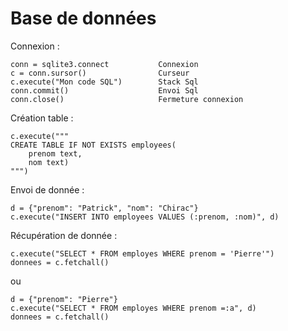 # Base de données

Connexion :

    conn = sqlite3.connect           Connexion
    c = conn.sursor()                Curseur
    c.execute("Mon code SQL")        Stack Sql
    conn.commit()                    Envoi Sql
    conn.close()                     Fermeture connexion

Création table :

    c.execute("""
    CREATE TABLE IF NOT EXISTS employees(
        prenom text,
        nom text)
    """)

Envoi de donnée :

    d = {"prenom": "Patrick", "nom": "Chirac"}
    c.execute("INSERT INTO employees VALUES (:prenom, :nom)", d)

Récupération de donnée :

    c.execute("SELECT * FROM employes WHERE prenom = 'Pierre'")
    donnees = c.fetchall()
ou
 
    d = {"prenom": "Pierre"}
    c.execute("SELECT * FROM employes WHERE prenom =:a", d)
    donnees = c.fetchall()